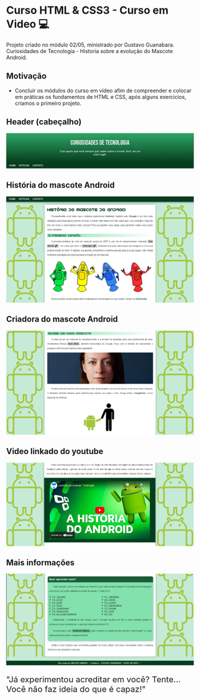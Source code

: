 # Curso HTML & CSS3 - Curso em Video 💻

  Projeto criado no módulo 02/05, ministrado por Gustavo Guanabara.
 Curiosidades de Tecnologia - Historia sobre a evolução do Mascote Android.

## Motivação

  - Concluir os módulos do curso em vídeo afim de compreender e colocar em práticas os fundamentos de HTML e CSS, após alguns exercicios, criamos o primeiro projeto.

  ## Header (cabeçalho)
  ![alt text](https://github.com/MaiconCampbell/HTML---CSS3/blob/main/assets/imagens/Tela1.png)
  
   ## História do mascote Android
  ![alt text](https://github.com/MaiconCampbell/HTML---CSS3/blob/main/assets/imagens/Tela2.png)

  ## Criadora do mascote Android
  ![alt text](https://github.com/MaiconCampbell/HTML---CSS3/blob/main/assets/imagens/Tela3.png)

  ## Video linkado do youtube
  ![alt text](https://github.com/MaiconCampbell/HTML---CSS3/blob/main/assets/imagens/Tela4.png)

  ## Mais informações
  ![alt text](https://github.com/MaiconCampbell/HTML---CSS3/blob/main/assets/imagens/Tela5.png)

<div>
  <p style='font-size: 22px'>
  "Já experimentou acreditar em você? Tente... Você não faz ideia do que é capaz!"
  </p>
<div>
